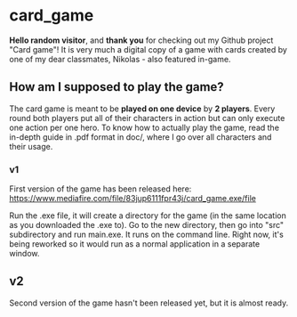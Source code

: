 # card_game
**Hello random visitor**, and **thank you** for checking out my Github project "Card game"! It is very much a digital copy of a game with cards created by one
of my dear classmates, Nikolas - also featured in-game. 

## How am I supposed to play the game?
The card game is meant to be **played on one device** by **2 players**. 
Every round both players put all of their characters in action but can only execute one action per one hero. 
To know how to actually play the game, read the in-depth guide in .pdf format in doc/, where I go over all characters and their usage.

### v1
First version of the game has been released here: https://www.mediafire.com/file/83jup6111fpr43j/card_game.exe/file

Run the .exe file, it will create a directory for the game (in the same location as you downloaded the .exe to). Go to the new directory, then go into "src" subdirectory and run main.exe. 
It runs on the command line. Right now, it's being reworked so it would run as a normal application in a separate window.

## v2
Second version of the game hasn't been released yet, but it is almost ready.
